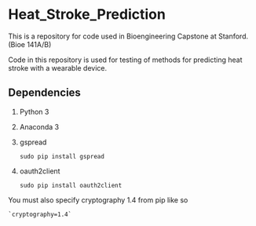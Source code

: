 # Heat_Stroke_Prediction

This is a repository for code used in Bioengineering Capstone at Stanford. (Bioe 141A/B)

Code in this repository is used for testing of methods for predicting heat stroke with a wearable device.

## Dependencies

1. Python 3
2. Anaconda 3
3. gspread
	
	`sudo pip install gspread`

4. oauth2client

	`sudo pip install oauth2client`

You must also specify cryptography 1.4 from pip like so
	
	`cryptography=1.4`
